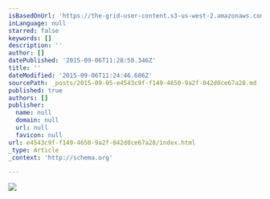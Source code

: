 ```yaml
---
isBasedOnUrl: 'https://the-grid-user-content.s3-us-west-2.amazonaws.com/18840734-d051-4298-883f-a8cd7afef954.jpg'
inLanguage: null
starred: false
keywords: []
description: ''
author: []
datePublished: '2015-09-06T11:28:50.346Z'
title: ''
dateModified: '2015-09-06T11:24:46.686Z'
sourcePath: _posts/2015-09-05-e4543c9f-f149-4650-9a2f-042d0ce67a28.md
published: true
authors: []
publisher:
  name: null
  domain: null
  url: null
  favicon: null
url: e4543c9f-f149-4650-9a2f-042d0ce67a28/index.html
_type: Article
_context: 'http://schema.org'

---
```

![](https://the-grid-user-content.s3-us-west-2.amazonaws.com/18840734-d051-4298-883f-a8cd7afef954.jpg)